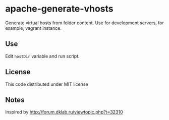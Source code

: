 apache-generate-vhosts
======================

Generate virtual hosts from folder content. Use for development servers, for example, vagrant instance.

## Use ##

Edit `hostDir` variable and run script.

## License ##

This code distributed under MIT license

## Notes ##

Inspired by http://forum.dklab.ru/viewtopic.php?t=32310
